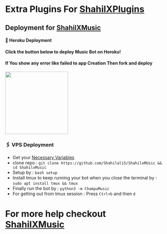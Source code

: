 # Extra Plugins For [ShahilXPlugins](https://github.com/Shahilali5/ChampuMusic)


## Deployment for [ShahilXMusic](https://github.com/Shahilali/ShahilxMusic)

#### 🚀 Heroku Deployment

<h4>Click the button below to deploy Music Bot on Heroku!</h4>    
<h4>If You show any error like failed to app Creation Then fork and deploy </h4>
<a href="https://dashboard.heroku.com/new?template=https://github.com//Shahilali5/ShahilxMusic"><img src="https://img.shields.io/badge/Deploy%20To%20Heroku-teal?style=for-the-badge&logo=heroku" width="200""/></a>


### 🖇 VPS Deployment
- Get your [Necessary Variables](https://github.com/Shahilali5/ShahilxMusic/blob/master/sample.env)
- clone repo : `git clone https://github.com/Shahilali5/ShahilxMUsic && cd ShahilxMusic`
- Setup by : `bash setup`
- Install tmux to keep running your bot when you close the terminal by :
`sudo apt install tmux && tmux`
- Finally run the bot by :
`python3 -m ChampuMusic`
- For getting out from tmux session : Press `Ctrl+b` and then `d`<br>


# For more help checkout [ShahilXMusic](https://github.com/Shahilali5/ShahilxMusic)
